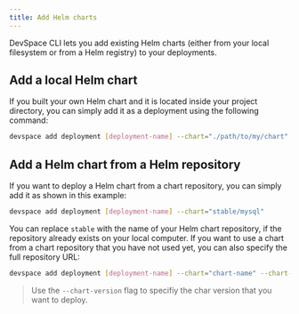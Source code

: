 ```yaml
---
title: Add Helm charts
---
```


DevSpace CLI lets you add existing Helm charts (either from your local filesystem or from a Helm registry) to your deployments.

## Add a local Helm chart
If you built your own Helm chart and it is located inside your project directory, you can simply add it as a deployment using the following command:
```bash
devspace add deployment [deployment-name] --chart="./path/to/my/chart"
```

## Add a Helm chart from a Helm repository
If you want to deploy a Helm chart from a chart repository, you can simply add it as shown in this example:
```bash
devspace add deployment [deployment-name] --chart="stable/mysql"
```

You can replace `stable` with the name of your Helm chart repository, if the repository already exists on your local computer. If you want to use a chart from a chart repository that you have not used yet, you can also specify the full repository URL:
```bash
devspace add deployment [deployment-name] --chart="chart-name" --chart-repo="https://my-chart-repository.tld"
```

> Use the `--chart-version` flag to specifiy the char version that you want to deploy.
